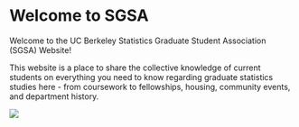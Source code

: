 # Welcome to SGSA

Welcome to the UC Berkeley Statistics Graduate Student Association (SGSA) Website! 

This website is a place to share the collective knowledge of current students on everything you need to know regarding graduate statistics studies here - from coursework to fellowships, housing, community events, and department history.  

![](/assets/intro/landing.png)

